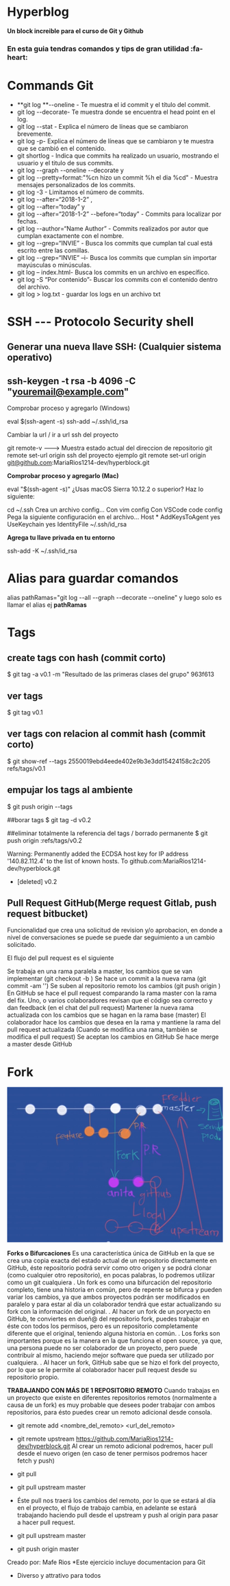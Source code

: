 # Hyperblog

**Un block increible para el curso de Git y Github**

### En esta guia tendras comandos y tips de gran utilidad :fa-heart:

# Commands Git

- **git log **--oneline - Te muestra el id commit y el título del commit.
- git log --decorate- Te muestra donde se encuentra el head point en el log.
- git log --stat - Explica el número de líneas que se cambiaron brevemente.
- git log -p- Explica el número de líneas que se cambiaron y te muestra que se cambió en el contenido.
- git shortlog - Indica que commits ha realizado un usuario, mostrando el usuario y el titulo de sus commits.
- git log --graph --oneline --decorate y
- git log --pretty=format:"%cn hizo un commit %h el dia %cd" - Muestra mensajes personalizados de los commits.
- git log -3 - Limitamos el número de commits.
- git log --after=“2018-1-2” ,
- git log --after=“today” y
- git log --after=“2018-1-2” --before=“today” - Commits para localizar por fechas.
- git log --author=“Name Author” - Commits realizados por autor que cumplan exactamente con el nombre.
- git log --grep=“INVIE” - Busca los commits que cumplan tal cual está escrito entre las comillas.
- git log --grep=“INVIE” –i- Busca los commits que cumplan sin importar mayúsculas o minúsculas.
- git log – index.html- Busca los commits en un archivo en específico.
- git log -S “Por contenido”- Buscar los commits con el contenido dentro del archivo.
- git log > log.txt - guardar los logs en un archivo txt

# SSH --- Protocolo Security shell

## Generar una nueva llave SSH: (Cualquier sistema operativo)

## ssh-keygen -t rsa -b 4096 -C "youremail@example.com"

Comprobar proceso y agregarlo (Windows)

eval $(ssh-agent -s) ssh-add ~/.ssh/id_rsa

Cambiar la url / ir a url ssh del proyecto

git remote-v ---> Muestra estado actual del direccion de repositorio
git remote set-url origin ssh del proyecto
ejemplo git remote set-url origin git@github.com:MariaRios1214-dev/hyperblock.git

**Comprobar proceso y agregarlo (Mac)**

eval "$(ssh-agent -s)"
¿Usas macOS Sierra 10.12.2 o superior?
Haz lo siguiente:

cd ~/.ssh
Crea un archivo config…
Con vim config
Con VSCode code config
Pega la siguiente configuración en el archivo…
Host \*
AddKeysToAgent yes
UseKeychain yes
IdentityFile ~/.ssh/id_rsa

**Agrega tu llave privada en tu entorno**

ssh-add -K ~/.ssh/id_rsa

# Alias para guardar comandos

alias pathRamas="git log --all --graph --decorate --oneline"
y luego solo es llamar el alias ej **pathRamas**

# Tags

## create tags con hash (commit corto)

$ git tag -a v0.1 -m "Resultado de las primeras clases del grupo" 963f613

## ver tags

$ git tag
v0.1

## ver tags con relacion al commit hash (commit corto)

$ git show-ref --tags
2550019ebd4eede402e9b3e3dd15424158c2c205 refs/tags/v0.1

## empujar los tags al ambiente

$ git push origin --tags

##borar tags
$ git tag -d v0.2

##eliminar totalmente la referencia del tags / borrado permanente
$ git push origin :refs/tags/v0.2

Warning: Permanently added the ECDSA host key for IP address '140.82.112.4' to the list of known hosts.
To github.com:MariaRios1214-dev/hyperblock.git

- [deleted] v0.2

## Pull Request GitHub(Merge request Gitlab, push request bitbucket)

Funcionalidad que crea una solicitud de revision y/o aprobacion, en donde a nivel de conversaciones se puede se puede dar seguimiento a un cambio solicitado.

El flujo del pull request es el siguiente

Se trabaja en una rama paralela a master, los cambios que se van implementar (git checkout -b )
Se hace un commit a la nueva rama (git commit -am '')
Se suben al repositorio remoto los cambios (git push origin )
En GitHub se hace el pull request comparando la rama master con la rama del fix.
Uno, o varios colaboradores revisan que el código sea correcto y dan feedback (en el chat del pull request)
Martener la nueva rama actualizada con los cambios que se hagan en la rama base (master)
El colaborador hace los cambios que desea en la rama y mantiene la rama del pull request actualizada (Cuando se modifica una rama, también se modifica el pull request)
Se aceptan los cambios en GitHub
Se hace merge a master desde GitHub

# Fork

![image](imagenes/fork.jpg)

**Forks o Bifurcaciones**
Es una característica única de GitHub en la que se crea una copia exacta del estado actual de un repositorio directamente en GitHub, éste repositorio podrá servir como otro origen y se podrá clonar (como cualquier otro repositorio), en pocas palabras, lo podremos utilizar como un git cualquiera
.
Un fork es como una bifurcación del repositorio completo, tiene una historia en común, pero de repente se bifurca y pueden variar los cambios, ya que ambos proyectos podrán ser modificados en paralelo y para estar al día un colaborador tendrá que estar actualizando su fork con la información del original.
.
Al hacer un fork de un poryecto en GitHub, te conviertes en dueñ@ del repositorio fork, puedes trabajar en éste con todos los permisos, pero es un repositorio completamente diferente que el original, teniendo alguna historia en común.
.
Los forks son importantes porque es la manera en la que funciona el open source, ya que, una persona puede no ser colaborador de un proyecto, pero puede contribuír al mismo, haciendo mejor software que pueda ser utilizado por cualquiera.
.
Al hacer un fork, GitHub sabe que se hizo el fork del proyecto, por lo que se le permite al colaborador hacer pull request desde su repositorio propio.

**TRABAJANDO CON MÁS DE 1 REPOSITORIO REMOTO**
Cuando trabajas en un proyecto que existe en diferentes repositorios remotos (normalmente a causa de un fork) es muy probable que desees poder trabajar con ambos repositorios, para ésto puedes crear un remoto adicional desde consola.

- git remote add <nombre_del_remoto> <url_del_remoto>
- git remote upstream https://github.com/MariaRios1214-dev/hyperblock.git
  Al crear un remoto adicional podremos, hacer pull desde el nuevo origen (en caso de tener permisos podremos hacer fetch y push)

- git pull <remoto> <rama>
- git pull upstream master
- Éste pull nos traerá los cambios del remoto, por lo que se estará al día en el proyecto, el flujo de trabajo cambia, en adelante se estará trabajando haciendo pull desde el upstream y push al origin para pasar a hacer pull request.

- git pull upstream master
- git push origin master

Creado por: Mafe Rios
\*Este ejercicio incluye documentacion para Git

- Diverso y attrativo para todos
